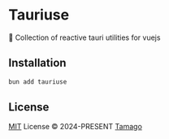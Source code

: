 # Tauriuse

🔗 Collection of reactive tauri utilities for vuejs

## Installation

```bash
bun add tauriuse
```

## License

[MIT](./LICENSE) License © 2024-PRESENT [Tamago](https://github.com/tmg0)
